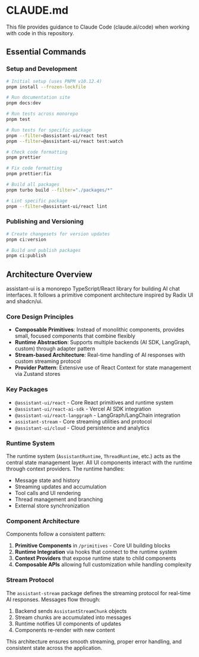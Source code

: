 # CLAUDE.md

This file provides guidance to Claude Code (claude.ai/code) when working with code in this repository.

## Essential Commands

### Setup and Development
```bash
# Initial setup (uses PNPM v10.12.4)
pnpm install --frozen-lockfile

# Run documentation site
pnpm docs:dev

# Run tests across monorepo
pnpm test

# Run tests for specific package
pnpm --filter=@assistant-ui/react test
pnpm --filter=@assistant-ui/react test:watch

# Check code formatting
pnpm prettier

# Fix code formatting
pnpm prettier:fix

# Build all packages
pnpm turbo build --filter="./packages/*"

# Lint specific package
pnpm --filter=@assistant-ui/react lint
```

### Publishing and Versioning
```bash
# Create changesets for version updates
pnpm ci:version

# Build and publish packages
pnpm ci:publish
```

## Architecture Overview

assistant-ui is a monorepo TypeScript/React library for building AI chat interfaces. It follows a primitive component architecture inspired by Radix UI and shadcn/ui.

### Core Design Principles
- **Composable Primitives**: Instead of monolithic components, provides small, focused components that combine flexibly
- **Runtime Abstraction**: Supports multiple backends (AI SDK, LangGraph, custom) through adapter pattern
- **Stream-based Architecture**: Real-time handling of AI responses with custom streaming protocol
- **Provider Pattern**: Extensive use of React Context for state management via Zustand stores

### Key Packages
- `@assistant-ui/react` - Core React primitives and runtime system
- `@assistant-ui/react-ai-sdk` - Vercel AI SDK integration
- `@assistant-ui/react-langgraph` - LangGraph/LangChain integration
- `assistant-stream` - Core streaming utilities and protocol
- `@assistant-ui/cloud` - Cloud persistence and analytics

### Runtime System
The runtime system (`AssistantRuntime`, `ThreadRuntime`, etc.) acts as the central state management layer. All UI components interact with the runtime through context providers. The runtime handles:
- Message state and history
- Streaming updates and accumulation
- Tool calls and UI rendering
- Thread management and branching
- External store synchronization

### Component Architecture
Components follow a consistent pattern:
1. **Primitive Components** in `/primitives` - Core UI building blocks
2. **Runtime Integration** via hooks that connect to the runtime system
3. **Context Providers** that expose runtime state to child components
4. **Composable APIs** allowing full customization while handling complexity

### Stream Protocol
The `assistant-stream` package defines the streaming protocol for real-time AI responses. Messages flow through:
1. Backend sends `AssistantStreamChunk` objects
2. Stream chunks are accumulated into messages
3. Runtime notifies UI components of updates
4. Components re-render with new content

This architecture ensures smooth streaming, proper error handling, and consistent state across the application.